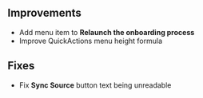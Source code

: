 ## Improvements

* Add menu item to **Relaunch the onboarding process**
* Improve QuickActions menu height formula 

## Fixes

* Fix **Sync Source** button text being unreadable
